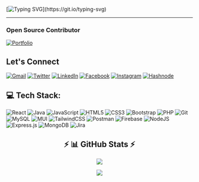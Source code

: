 [![Typing SVG](https://readme-typing-svg.demolab.com?font=Popins&weight=600&size=22&duration=6000&pause=1000&color=2784F7&center=true&width=435&lines=Hello+%F0%9F%91%8B+I'm+Kalp+Prajapati.;I'm+Software+Developer.)](https://git.io/typing-svg)
<hr>
<h3>Open Source Contributor</h3>
  
[![Portfolio](https://img.shields.io/badge/Portfolio-%23000000.svg?style=for-the-badge&logo=firefox&logoColor=#FF7139)](https://kalp-prajapati.web.app/)

## Let's Connect 
<p align="left">
  
  [![Gmail](https://img.shields.io/badge/Gmail-D14836?style=for-the-badge&logo=gmail&logoColor=white)](mailto:kalp2002prajapati@gmail.com)
  [![Twitter](https://img.shields.io/badge/Twitter-%231DA1F2.svg?style=for-the-badge&logo=Twitter&logoColor=white)](https://twitter.com/kalpprajapati8)
  [![LinkedIn](https://img.shields.io/badge/linkedin-%230077B5.svg?style=for-the-badge&logo=linkedin&logoColor=white)](https://linkedin.com/in/kalp-prajapati-0409a020a)
  [![Facebook](https://img.shields.io/badge/Facebook-%231877F2.svg?style=for-the-badge&logo=Facebook&logoColor=white)](https://fb.com/kalp.prajapati.735)
  [![Instagram](https://img.shields.io/badge/Instagram-%23E4405F.svg?style=for-the-badge&logo=Instagram&logoColor=white)](https://instagram.com/__k_d_2525)
  [![Hashnode](https://img.shields.io/badge/Hashnode-2962FF?style=for-the-badge&logo=hashnode&logoColor=white)](https://hashnode.com/@kalpPrajapati)
  
</p>

## 💻 Tech Stack:  
<p align="left"> 
  
  ![React](https://img.shields.io/badge/react-%2320232a.svg?style=for-the-badge&logo=react&logoColor=%2361DAFB)
  ![Java](https://img.shields.io/badge/java-%23ED8B00.svg?style=for-the-badge&logo=java&logoColor=white)
  ![JavaScript](https://img.shields.io/badge/javascript-%23323330.svg?style=for-the-badge&logo=javascript&logoColor=%23F7DF1E)
  ![HTML5](https://img.shields.io/badge/html5-%23E34F26.svg?style=for-the-badge&logo=html5&logoColor=white)
  ![CSS3](https://img.shields.io/badge/css3-%231572B6.svg?style=for-the-badge&logo=css3&logoColor=white)
  ![Bootstrap](https://img.shields.io/badge/bootstrap-%23563D7C.svg?style=for-the-badge&logo=bootstrap&logoColor=white)
  ![PHP](https://img.shields.io/badge/php-%23777BB4.svg?style=for-the-badge&logo=php&logoColor=white)
  ![Git](https://img.shields.io/badge/git-%23F05033.svg?style=for-the-badge&logo=git&logoColor=white)
  ![MySQL](https://img.shields.io/badge/mysql-%2300f.svg?style=for-the-badge&logo=mysql&logoColor=white)
  ![MUI](https://img.shields.io/badge/MUI-%230081CB.svg?style=for-the-badge&logo=material-ui&logoColor=white) 
  ![TailwindCSS](https://img.shields.io/badge/tailwindcss-%2338B2AC.svg?style=for-the-badge&logo=tailwind-css&logoColor=white) 
  ![Postman](https://img.shields.io/badge/Postman-FF6C37?style=for-the-badge&logo=postman&logoColor=white) 
  ![Firebase](https://img.shields.io/badge/firebase-%23039BE5.svg?style=for-the-badge&logo=firebase)
  ![NodeJS](https://img.shields.io/badge/node.js-6DA55F?style=for-the-badge&logo=node.js&logoColor=white) 
  ![Express.js](https://img.shields.io/badge/express.js-%23404d59.svg?style=for-the-badge&logo=express&logoColor=%2361DAFB) 
  ![MongoDB](https://img.shields.io/badge/MongoDB-%234ea94b.svg?style=for-the-badge&logo=mongodb&logoColor=white) 
  ![Jira](https://img.shields.io/badge/jira-%230A0FFF.svg?style=for-the-badge&logo=jira&logoColor=white)
  
</p>
<h2 align="center">⚡ 📊 GitHub Stats ⚡</h2>
<div align="center">
  
  ![](https://github-readme-stats.vercel.app/api?username=munnokd&theme=dark&hide_border=false&include_all_commits=false&count_private=false)

  ![](https://github-readme-streak-stats.herokuapp.com/?user=munnokd&theme=dark&hide_border=false)
  
</div>
